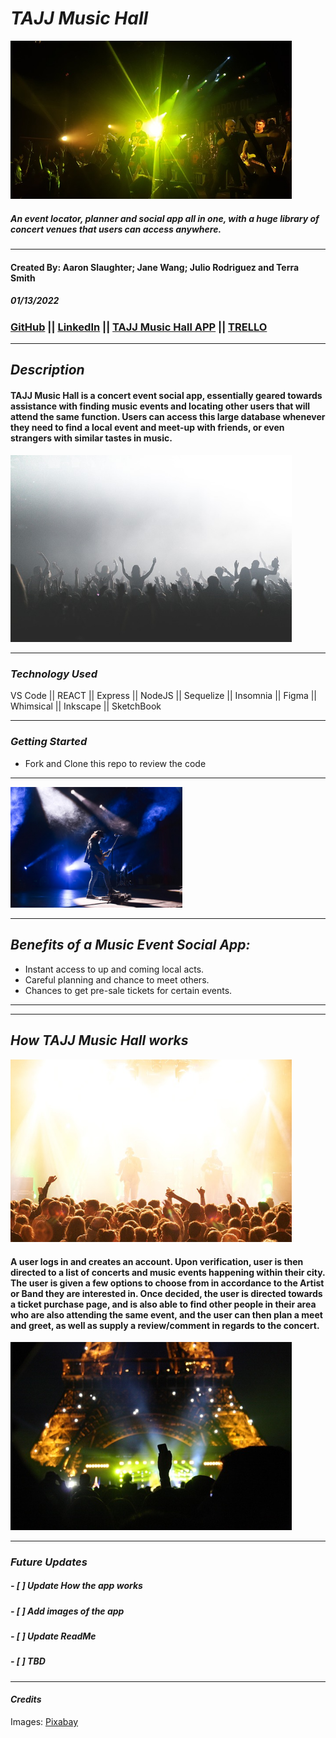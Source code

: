 # **_TAJJ Music Hall_**

<img src=img2/concert.jpg alt="concert" width="450" />

##### An event locator, planner and social app all in one, with a huge library of concert venues that users can access anywhere.

---

#### Created By: Aaron Slaughter; Jane Wang; Julio Rodriguez and Terra Smith

##### 01/13/2022

### [GitHub](https://www.github/.com) || [LinkedIn](https://www.linkedin.com) || [TAJJ Music Hall APP](https://.com) || [TRELLO](https://trello.com/b/TRZnDhfF/tajj-music-hall)

---

## **_Description_**

#### TAJJ Music Hall is a concert event social app, essentially geared towards assistance with finding music events and locating other users that will attend the same function. Users can access this large database whenever they need to find a local event and meet-up with friends, or even strangers with similar tastes in music. <br>

<img src=img2/crowd.jpg alt="crowd at a concert" width="450" />

---

### **_Technology Used_**

VS Code || REACT || Express || NodeJS || Sequelize || Insomnia || Figma || Whimsical || Inkscape || SketchBook

---

### **_Getting Started_**

-  Fork and Clone this repo to review the code

---

<img src=img2/man.jpg alt="man playing guitar" width="275" />

---

## **_Benefits of a Music Event Social App:_**

-  Instant access to up and coming local acts.
-  Careful planning and chance to meet others.
-  Chances to get pre-sale tickets for certain events.

---

---

## **_How TAJJ Music Hall works_**

<img src=img2/party.jpg alt="crowd at concert" width="450" />

#### A user logs in and creates an account. Upon verification, user is then directed to a list of concerts and music events happening within their city. The user is given a few options to choose from in accordance to the Artist or Band they are interested in. Once decided, the user is directed towards a ticket purchase page, and is also able to find other people in their area who are also attending the same event, and the user can then plan a meet and greet, as well as supply a review/comment in regards to the concert.

<img src=img2/show.jpg alt="concert footage" width="450" />

---

### **_Future Updates_**

##### - [ ] Update How the app works

##### - [ ] Add images of the app

##### - [ ] Update ReadMe

##### - [ ] TBD

---

#### **_Credits_**

Images: [Pixabay](https://www.pixabay.com/)
